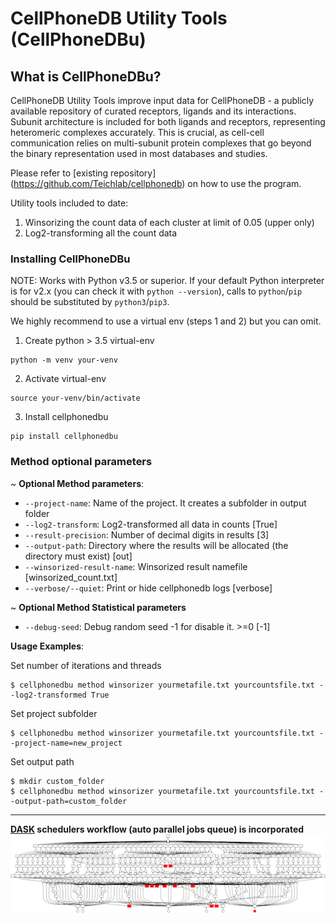 # CellPhoneDB Utility Tools (CellPhoneDBu)

## What is CellPhoneDBu?
CellPhoneDB Utility Tools improve input data for CellPhoneDB - a publicly available repository of curated receptors, ligands and its interactions. Subunit architecture is included for both ligands and receptors, representing heteromeric complexes accurately. This is crucial, as cell-cell communication relies on multi-subunit protein complexes that go beyond the binary representation used in most databases and studies.

Please refer to [existing repository] (https://github.com/Teichlab/cellphonedb) on how to use the program. 

Utility tools included to date:

1. Winsorizing the count data of each cluster at limit of 0.05 (upper only)
2. Log2-transforming all the count data


### Installing CellPhoneDBu
NOTE: Works with Python v3.5 or superior. If your default Python interpreter is for v2.x (you can check it with `python --version`), calls to `python`/`pip` should be substituted by `python3`/`pip3`.

We highly recommend to use a virtual env (steps 1 and 2) but you can omit.
1. Create python > 3.5 virtual-env
```shell
python -m venv your-venv
```

2. Activate virtual-env
```shell
source your-venv/bin/activate
```

3. Install cellphonedbu
```shell
pip install cellphonedbu
```

### Method optional parameters

~ **Optional Method parameters**:
- `--project-name`: Name of the project. It creates a subfolder in output folder
- `--log2-transform`: Log2-transformed all data in counts [True]
- `--result-precision`: Number of decimal digits in results [3]
- `--output-path`: Directory where the results will be allocated (the directory must exist) [out]
- `--winsorized-result-name`: Winsorized result namefile [winsorized_count.txt]
- `--verbose/--quiet`: Print or hide cellphonedb logs [verbose]

~ **Optional Method Statistical parameters**
- `--debug-seed`: Debug random seed -1 for disable it. >=0 [-1]

**Usage Examples**:

Set number of iterations and threads
```shell
$ cellphonedbu method winsorizer yourmetafile.txt yourcountsfile.txt --log2-transformed True
```
Set project subfolder
```shell
$ cellphonedbu method winsorizer yourmetafile.txt yourcountsfile.txt --project-name=new_project
```

Set output path
```shell
$ mkdir custom_folder
$ cellphonedbu method winsorizer yourmetafile.txt yourcountsfile.txt --output-path=custom_folder
```

-------
**[DASK](https://dask.org/) schedulers workflow (auto parallel jobs queue) is incorporated**  
![](img/grid_search_schedule.gif)